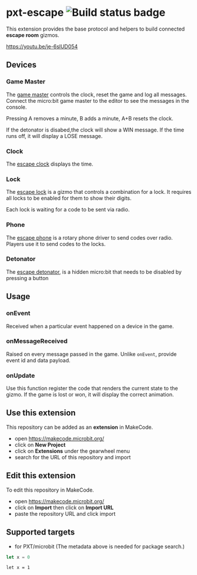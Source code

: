 # pxt-escape ![Build status badge](https://github.com/pelikhan/pxt-escape/workflows/MakeCode/badge.svg)

This extension provides the base protocol and helpers
to build connected **escape room** gizmos.

https://youtu.be/je-6slUD054

## Devices

### Game Master

The [game master](https://github.com/pelikhan/pxt-escape-game-master)
controls the clock, reset the game and log all messages.
Connect the micro:bit game master to the editor to 
see the messages in the console.

Pressing A removes a minute, B adds a minute, A+B resets the clock.

If the detonator is disabed,the clock will show a WIN message.
If the time runs off, it will display a LOSE message.

### Clock

The [escape clock](https://github.com/pelikhan/pxt-escape-clock)
displays the time.

### Lock

The [escape lock](https://github.com/pelikhan/pxt-escape-lock)
is a gizmo that controls a combination for a lock.
It requires all locks to be enabled for them to show their digits.

Each lock is waiting for a code to be sent via radio.

### Phone

The [escape phone](https://github.com/pelikhan/pxt-escape-phone) 
is a rotary phone driver to send codes over radio. Players use
it to send codes to the locks.

### Detonator

The [escape detonator](https://github.com/pelikhan/pxt-escape-bomb),
is a hidden micro:bit that needs to be disabled by pressing a button

## Usage

### onEvent

Received when a particular event happened on a device in the game.

### onMessageReceived

Raised on every message passed in the game. Unlike ``onEvent``,
provide event id and data payload.

### onUpdate

Use this function register the code that renders the current 
state to the gizmo. If the game is lost or won, it will display
the correct animation.

## Use this extension

This repository can be added as an **extension** in MakeCode.

* open https://makecode.microbit.org/
* click on **New Project**
* click on **Extensions** under the gearwheel menu
* search for the URL of this repository and import

## Edit this extension

To edit this repository in MakeCode.

* open https://makecode.microbit.org/
* click on **Import** then click on **Import URL**
* paste the repository URL and click import

## Supported targets

* for PXT/microbit
(The metadata above is needed for package search.)

```typescript
let x = 0
```

```blocks
let x = 1
```


<script>
var makeCodeRenderPre = makeCodeRenderPre || (function () {
    // pre waiting to be rendered
    // when undefined, iframe is loaded and ready
    var pendingPres = [];
    function injectRenderer() {
        var f = document.getElementById("makecoderenderer");
        // check iframe already added to the DOM
        if (f) {
            return;
        }
        var f = document.createElement("iframe");
        f.id = "makecoderenderer";
        f.style.position = "absolute";
        f.style.left = 0;
        f.style.bottom = 0;
        f.style.width = "1px";
        f.style.height = "1px";
        f.src = "https://makecode.microbit.org/--docs?render=1"
        document.body.appendChild(f);
    }

    function renderPre(pre) {
    		if(!pre.id) pre.id = Math.random();
        console.log('render ' + pre.id)
        var f = document.getElementById("makecoderenderer");
        // check if iframe is added and ready (pendingPres is undefined)
        if (!f || !!pendingPres) {
            // queue up
            pendingPres.push(pre);
            injectRenderer();
        } else {
            f.contentWindow.postMessage({
                type: "renderblocks",
                id: pre.id,
                code: pre.innerText,
                options: {
                	packageId: pre.getAttribute("pub")
                }
            }, "https://makecode.microbit.org/");
        }
    }

    // listen for messages
    window.addEventListener("message", function (ev) {
        var msg = ev.data;
        if (msg.source != "makecode") return;

        console.log(msg.type)
        switch (msg.type) {
            case "renderready":
                // flush pending requests            				
                var pres = pendingPres;
                // set as undefined to notify that iframe is ready
                pendingPres = undefined;
                pres.forEach(function (pre) { renderPre(pre); })
                break;
            case "renderblocks":
                var svg = msg.svg; // this is an string containing SVG
                var id = msg.id; // this is the id you sent
                // replace text with svg
                var img = document.createElement("img");
                img.src = msg.uri;
                img.width = msg.width;
                img.height = msg.height;
                var code = document.getElementById(id);
                code.parentElement.insertBefore(img, code)
                code.parentElement.removeChild(code);
                break;
        }
    }, false);

    return renderPre;
})();

function renderSnippets() {
    // TODO ADD RENDER LOGIC HERE
    let pres = document.querySelectorAll("pre>code[class=lang-blocks]");
    Array.prototype.forEach.call(pres, function (pre) {
        makeCodeRenderPre(pre);
    })
}

// load the renderer
renderSnippets();
</script>
